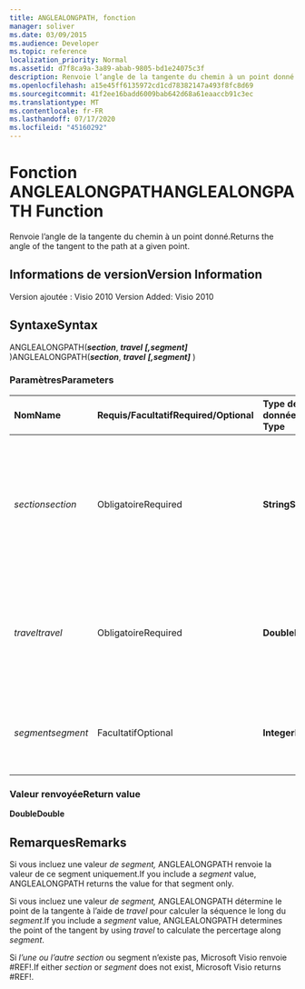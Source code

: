 ```yaml
---
title: ANGLEALONGPATH, fonction
manager: soliver
ms.date: 03/09/2015
ms.audience: Developer
ms.topic: reference
localization_priority: Normal
ms.assetid: d7f8ca9a-3a89-abab-9805-bd1e24075c3f
description: Renvoie l’angle de la tangente du chemin à un point donné.
ms.openlocfilehash: a15e45ff6135972cd1cd78382147a493f8fc8d69
ms.sourcegitcommit: 41f2ee16badd6009bab642d68a61eaaccb91c3ec
ms.translationtype: MT
ms.contentlocale: fr-FR
ms.lasthandoff: 07/17/2020
ms.locfileid: "45160292"
---
```

# <a name="anglealongpath-function"></a><span data-ttu-id="c98cb-103">Fonction ANGLEALONGPATH</span><span class="sxs-lookup"><span data-stu-id="c98cb-103">ANGLEALONGPATH Function</span></span>

<span data-ttu-id="c98cb-104">Renvoie l’angle de la tangente du chemin à un point donné.</span><span class="sxs-lookup"><span data-stu-id="c98cb-104">Returns the angle of the tangent to the path at a given point.</span></span>
  
## <a name="version-information"></a><span data-ttu-id="c98cb-105">Informations de version</span><span class="sxs-lookup"><span data-stu-id="c98cb-105">Version Information</span></span>

<span data-ttu-id="c98cb-106">Version ajoutée : Visio 2010
</span><span class="sxs-lookup"><span data-stu-id="c98cb-106">Version Added: Visio 2010</span></span> 
  
## <a name="syntax"></a><span data-ttu-id="c98cb-107">Syntaxe</span><span class="sxs-lookup"><span data-stu-id="c98cb-107">Syntax</span></span>

<span data-ttu-id="c98cb-108">ANGLEALONGPATH(***section***, ***travel*** ***[,segment]*** )</span><span class="sxs-lookup"><span data-stu-id="c98cb-108">ANGLEALONGPATH(***section***, ***travel*** ***[,segment]*** )</span></span> 
  
### <a name="parameters"></a><span data-ttu-id="c98cb-109">Paramètres</span><span class="sxs-lookup"><span data-stu-id="c98cb-109">Parameters</span></span>

|<span data-ttu-id="c98cb-110">**Nom**</span><span class="sxs-lookup"><span data-stu-id="c98cb-110">**Name**</span></span>|<span data-ttu-id="c98cb-111">**Requis/Facultatif**</span><span class="sxs-lookup"><span data-stu-id="c98cb-111">**Required/Optional**</span></span>|<span data-ttu-id="c98cb-112">**Type de données**</span><span class="sxs-lookup"><span data-stu-id="c98cb-112">**Data Type**</span></span>|<span data-ttu-id="c98cb-113">**Description**</span><span class="sxs-lookup"><span data-stu-id="c98cb-113">**Description**</span></span>|
|:-----|:-----|:-----|:-----|
| <span data-ttu-id="c98cb-114">_section_</span><span class="sxs-lookup"><span data-stu-id="c98cb-114">_section_</span></span> <br/> |<span data-ttu-id="c98cb-115">Obligatoire</span><span class="sxs-lookup"><span data-stu-id="c98cb-115">Required</span></span>  <br/> |<span data-ttu-id="c98cb-116">**String**</span><span class="sxs-lookup"><span data-stu-id="c98cb-116">**String**</span></span> <br/> |<span data-ttu-id="c98cb-117">Section Geometry qui représente le chemin, spécifiée par une référence à sa cellule Path (par exemple Geometry1.Path).</span><span class="sxs-lookup"><span data-stu-id="c98cb-117">The Geometry section that represents the path, specified by a reference to its Path cell (for example, Geometry1.Path).</span></span>  <br/> |
| <span data-ttu-id="c98cb-118">_travel_</span><span class="sxs-lookup"><span data-stu-id="c98cb-118">_travel_</span></span> <br/> |<span data-ttu-id="c98cb-119">Obligatoire</span><span class="sxs-lookup"><span data-stu-id="c98cb-119">Required</span></span>  <br/> |<span data-ttu-id="c98cb-120">**Double**</span><span class="sxs-lookup"><span data-stu-id="c98cb-120">**Double**</span></span> <br/> |<span data-ttu-id="c98cb-p101">Pourcentage le long du chemin du point de début au point de fin. La valeur doit être comprise entre 0 et 1.</span><span class="sxs-lookup"><span data-stu-id="c98cb-p101">The percentage along the path from begin point to end point. Must be between 0 and 1.</span></span>  <br/> |
| <span data-ttu-id="c98cb-123">_segment_</span><span class="sxs-lookup"><span data-stu-id="c98cb-123">_segment_</span></span> <br/> |<span data-ttu-id="c98cb-124">Facultatif</span><span class="sxs-lookup"><span data-stu-id="c98cb-124">Optional</span></span>  <br/> |<span data-ttu-id="c98cb-125">**Integer**</span><span class="sxs-lookup"><span data-stu-id="c98cb-125">**Integer**</span></span> <br/> |<span data-ttu-id="c98cb-126">Segment de base 1 du chemin sur lequel calculer l’angle de la tangente.</span><span class="sxs-lookup"><span data-stu-id="c98cb-126">The 1-based segment of the path at which to calculate the tangent angle.</span></span>  <br/> |
   
### <a name="return-value"></a><span data-ttu-id="c98cb-127">Valeur renvoyée</span><span class="sxs-lookup"><span data-stu-id="c98cb-127">Return value</span></span>

 <span data-ttu-id="c98cb-128">**Double**</span><span class="sxs-lookup"><span data-stu-id="c98cb-128">**Double**</span></span>
  
## <a name="remarks"></a><span data-ttu-id="c98cb-129">Remarques</span><span class="sxs-lookup"><span data-stu-id="c98cb-129">Remarks</span></span>

<span data-ttu-id="c98cb-130">Si vous incluez une valeur  _de segment,_ ANGLEALONGPATH renvoie la valeur de ce segment uniquement.</span><span class="sxs-lookup"><span data-stu-id="c98cb-130">If you include a  _segment_ value, ANGLEALONGPATH returns the value for that segment only.</span></span> 
  
<span data-ttu-id="c98cb-131">Si vous incluez une valeur  _de segment,_ ANGLEALONGPATH détermine le point de la tangente à l’aide de  _travel_ pour calculer la séquence le long du  _segment_.</span><span class="sxs-lookup"><span data-stu-id="c98cb-131">If you include a  _segment_ value, ANGLEALONGPATH determines the point of the tangent by using  _travel_ to calculate the percertage along  _segment_.</span></span>
  
<span data-ttu-id="c98cb-132">Si _l’une ou_ _l’autre section_ ou segment n’existe pas, Microsoft Visio renvoie #REF!.</span><span class="sxs-lookup"><span data-stu-id="c98cb-132">If either  _section_ or  _segment_ does not exist, Microsoft Visio returns #REF!.</span></span> 
  

